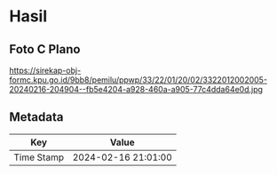# Hasil

## Foto C Plano

https://sirekap-obj-formc.kpu.go.id/9bb8/pemilu/ppwp/33/22/01/20/02/3322012002005-20240216-204904--fb5e4204-a928-460a-a905-77c4dda64e0d.jpg


## Metadata

| Key        | Value               |
| ---------- | ------------------- |
| Time Stamp | 2024-02-16 21:01:00 |



